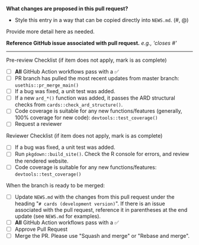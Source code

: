 **What changes are proposed in this pull request?**
* Style this entry in a way that can be copied directly into `NEWS.md`. (#<issue number>, @<username>)

Provide more detail here as needed.

**Reference GitHub issue associated with pull request.** _e.g., 'closes #<issue number>'_


--------------------------------------------------------------------------------

Pre-review Checklist (if item does not apply, mark is as complete)
- [ ] **All** GitHub Action workflows pass with a :white_check_mark:
- [ ] PR branch has pulled the most recent updates from master branch: `usethis::pr_merge_main()`
- [ ] If a bug was fixed, a unit test was added.
- [ ] If a new `ard_*()` function was added, it passes the ARD structural checks from `cards::check_ard_structure()`.
- [ ] Code coverage is suitable for any new functions/features (generally, 100% coverage for new code): `devtools::test_coverage()`
- [ ] Request a reviewer

Reviewer Checklist (if item does not apply, mark is as complete)

- [ ] If a bug was fixed, a unit test was added.
- [ ] Run `pkgdown::build_site()`. Check the R console for errors, and review the rendered website.
- [ ] Code coverage is suitable for any new functions/features: `devtools::test_coverage()`

When the branch is ready to be merged:
- [ ] Update `NEWS.md` with the changes from this pull request under the heading "`# cards (development version)`". If there is an issue associated with the pull request, reference it in parentheses at the end update (see `NEWS.md` for examples).
- [ ] **All** GitHub Action workflows pass with a :white_check_mark:
- [ ] Approve Pull Request
- [ ] Merge the PR. Please use "Squash and merge" or "Rebase and merge".
